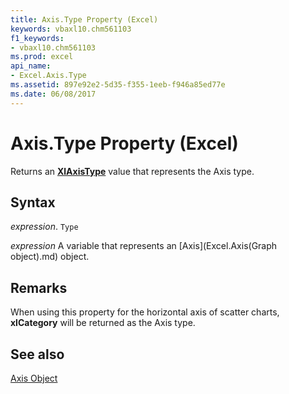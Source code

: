 ```yaml
---
title: Axis.Type Property (Excel)
keywords: vbaxl10.chm561103
f1_keywords:
- vbaxl10.chm561103
ms.prod: excel
api_name:
- Excel.Axis.Type
ms.assetid: 897e92e2-5d35-f355-1eeb-f946a85ed77e
ms.date: 06/08/2017
---
```



# Axis.Type Property (Excel)

Returns an  **[XlAxisType](Excel.XlAxisType.md)** value that represents the Axis type.


## Syntax

 _expression_. `Type`

 _expression_ A variable that represents an [Axis](Excel.Axis(Graph object).md) object.


## Remarks

When using this property for the horizontal axis of scatter charts,  **xlCategory** will be returned as the Axis type.


## See also


[Axis Object](Excel.Axis(object).md)

